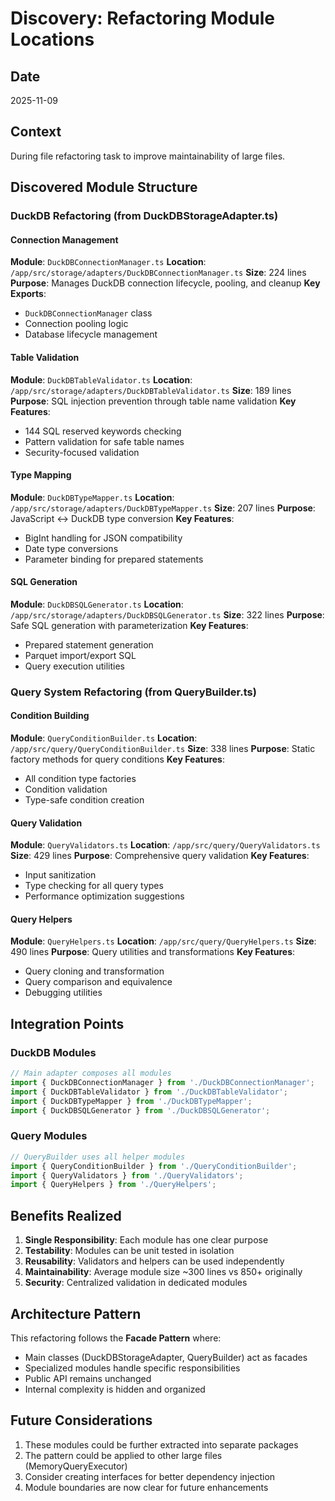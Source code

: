 # Discovery: Refactoring Module Locations

## Date
2025-11-09

## Context
During file refactoring task to improve maintainability of large files.

## Discovered Module Structure

### DuckDB Refactoring (from DuckDBStorageAdapter.ts)

#### Connection Management
**Module**: `DuckDBConnectionManager.ts`
**Location**: `/app/src/storage/adapters/DuckDBConnectionManager.ts`
**Size**: 224 lines
**Purpose**: Manages DuckDB connection lifecycle, pooling, and cleanup
**Key Exports**: 
- `DuckDBConnectionManager` class
- Connection pooling logic
- Database lifecycle management

#### Table Validation
**Module**: `DuckDBTableValidator.ts`
**Location**: `/app/src/storage/adapters/DuckDBTableValidator.ts`
**Size**: 189 lines
**Purpose**: SQL injection prevention through table name validation
**Key Features**:
- 144 SQL reserved keywords checking
- Pattern validation for safe table names
- Security-focused validation

#### Type Mapping
**Module**: `DuckDBTypeMapper.ts`
**Location**: `/app/src/storage/adapters/DuckDBTypeMapper.ts`
**Size**: 207 lines
**Purpose**: JavaScript ↔ DuckDB type conversion
**Key Features**:
- BigInt handling for JSON compatibility
- Date type conversions
- Parameter binding for prepared statements

#### SQL Generation
**Module**: `DuckDBSQLGenerator.ts`
**Location**: `/app/src/storage/adapters/DuckDBSQLGenerator.ts`
**Size**: 322 lines
**Purpose**: Safe SQL generation with parameterization
**Key Features**:
- Prepared statement generation
- Parquet import/export SQL
- Query execution utilities

### Query System Refactoring (from QueryBuilder.ts)

#### Condition Building
**Module**: `QueryConditionBuilder.ts`
**Location**: `/app/src/query/QueryConditionBuilder.ts`
**Size**: 338 lines
**Purpose**: Static factory methods for query conditions
**Key Features**:
- All condition type factories
- Condition validation
- Type-safe condition creation

#### Query Validation
**Module**: `QueryValidators.ts`
**Location**: `/app/src/query/QueryValidators.ts`
**Size**: 429 lines
**Purpose**: Comprehensive query validation
**Key Features**:
- Input sanitization
- Type checking for all query types
- Performance optimization suggestions

#### Query Helpers
**Module**: `QueryHelpers.ts`
**Location**: `/app/src/query/QueryHelpers.ts`
**Size**: 490 lines
**Purpose**: Query utilities and transformations
**Key Features**:
- Query cloning and transformation
- Query comparison and equivalence
- Debugging utilities

## Integration Points

### DuckDB Modules
```typescript
// Main adapter composes all modules
import { DuckDBConnectionManager } from './DuckDBConnectionManager';
import { DuckDBTableValidator } from './DuckDBTableValidator';
import { DuckDBTypeMapper } from './DuckDBTypeMapper';
import { DuckDBSQLGenerator } from './DuckDBSQLGenerator';
```

### Query Modules
```typescript
// QueryBuilder uses all helper modules
import { QueryConditionBuilder } from './QueryConditionBuilder';
import { QueryValidators } from './QueryValidators';
import { QueryHelpers } from './QueryHelpers';
```

## Benefits Realized

1. **Single Responsibility**: Each module has one clear purpose
2. **Testability**: Modules can be unit tested in isolation
3. **Reusability**: Validators and helpers can be used independently
4. **Maintainability**: Average module size ~300 lines vs 850+ originally
5. **Security**: Centralized validation in dedicated modules

## Architecture Pattern

This refactoring follows the **Facade Pattern** where:
- Main classes (DuckDBStorageAdapter, QueryBuilder) act as facades
- Specialized modules handle specific responsibilities
- Public API remains unchanged
- Internal complexity is hidden and organized

## Future Considerations

1. These modules could be further extracted into separate packages
2. The pattern could be applied to other large files (MemoryQueryExecutor)
3. Consider creating interfaces for better dependency injection
4. Module boundaries are now clear for future enhancements